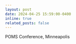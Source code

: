 ```yaml
---
layout: post
date: 2024-04-25 15:59:00-0400
inline: true
related_posts: false
---
```


POMS Conference, Minneapolis
